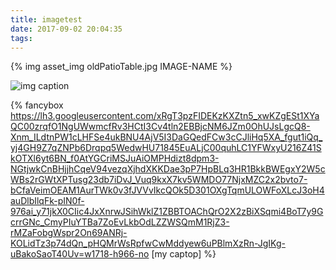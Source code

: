 ```yaml
---
title: imagetest
date: 2017-09-02 20:04:35
tags:
---
```

{% img asset_img oldPatioTable.jpg IMAGE-NAME %}



![img caption](https://lh3.googleusercontent.com/igMympwcs7fIjtv9ZVoTt3_DMJ23qlbw3yQPyCX4JBkHjkl37jeFJuoaTNgh9eMNp0XE_doWE5NlXfucXCA8ZbWuGOKtlh36Pgmrj_VN6xt6_irvjlklD4lljjGOHgbz6_QkSFhhiJ2ccbooYoA6CxDdAl7lqa2lZk7SRtqP2KId11SQ5TGrhqgWKFYARZdkKRKQHweY2K9zOUmKHvq0tS50iXt-frwgTcBz9XCnGTU9TQkmc4v2xwGbt3rQ3TOQ3wWm8QVC5mktDZwl-y2dmBt317KblOpjpenfqkwROFrHkSRP5-BCpKjsnejQoJplSU-hPo2h6EoVjwl-hF2m2R1k7G3nAYm3v2b1GrpIYTKrv-xOaZloDgx2EcL4ESZ5vcd7L-ZxZafwX0vyjGEtFqu_sOwyfACpD_F0fGCbCUSh6e2MquAh7vpTD2IAR0yychmFpIjrTxKUTdHPoiERvcODQxyiyWs8LTuAwAc6gosAMnfA29XFphpT2tUockAmgq9IcUOBe4XSr3rpdfdSLVBlJjOqNMmWLVHc50Sph-UqVtxf7dXnt885WQh_IdwhSqoNCz1ZxwqO0oSdJL2wka_T0v6cVJaBe-0YAg0qnQs5QPRX_QfB=w1560-h878-no)

{% fancybox https://lh3.googleusercontent.com/xRgT3pzFIDEKzKXZtn5_xwKZgESt1XYaQC00zrqfO1NgUWwmcfRv3HCtI3Cv4tln2EBBjcNM6JZm0OhUJsLgcQ8-Xnm_ILdtnPW1cLHFSe4ukBNU4AjV5I3DaGQedFCw3cCJliHq5XA_fgut1iQq_yj4GH9Z7qZNPb6Drqpq5WedwHU71845EuALjC00quhLC1YFWxyU216Z41SkOTXl6yt6BN_f0AtYGCriMSJuAiOMPHdizt8dpm3-NGtjwkCnBHjjhCqeV94vezqXjhdXKKDae3pP7HpBLq3HR1BkkBWEgxY2W5cWBs2rGWtXPTusg23db7iDvJ_Vuq9kxX7kv5WMDO77NjxMZC2x2bvto7-bCfaVeimOEAM1AurTWk0v3fJVVvIkcQOk5D301OXgTqmULOWFoXLcJ3oH4auDlbIlqFk-pIN0f-976ai_y71jkX0CIic4JxXnrwJSihWklZ1ZBBTOAChQrO2X2zBiXSqmi4BoT7y9GcrrGNc_CmyPIuYTBa7ZoEvLkbOdLZZWSQmM1RjZ3-rMZaFobgWspr2On69ANRj-KOLidTz3p74dQn_pHQMrWsRpfwCwMddyew6uPBlmXzRn-JgIKg-uBakoSaoT40Uv=w1718-h966-no [my captop] %}